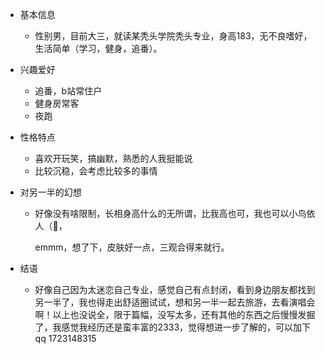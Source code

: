 

- 基本信息

  - 性别男，目前大三，就读某秃头学院秃头专业，身高183，无不良嗜好，生活简单（学习，健身，追番）。

- 兴趣爱好

  - 追番，b站常住户
  - 健身房常客
  - 夜跑

- 性格特点

  - 喜欢开玩笑，搞幽默，熟悉的人我挺能说
  - 比较沉稳，会考虑比较多的事情

- 对另一半的幻想

  - 好像没有啥限制，长相身高什么的无所谓，比我高也可，我也可以小鸟依人（🐶，

    emmm，想了下，皮肤好一点，三观合得来就行。

- 结语

  - 好像自己因为太迷恋自己专业，感觉自己有点封闭，看到身边朋友都找到另一半了，我也得走出舒适圈试试，想和另一半一起去旅游，去看演唱会啊！以上也没说全，限于篇幅，没写太多，还有其他的东西之后慢慢发掘了，我感觉我经历还是蛮丰富的2333，觉得想进一步了解的，可以加下qq 1723148315